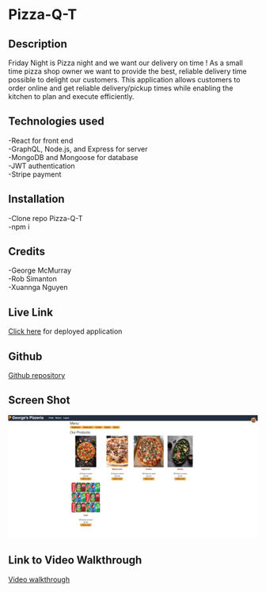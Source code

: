 # Pizza-Q-T  

## Description
Friday Night is Pizza night and we want our delivery on time !  As a small time pizza shop owner we want to provide the best, reliable delivery time possible to delight our customers.  This application allows customers to order online and get reliable delivery/pickup times while enabling the kitchen to plan and execute efficiently.

## Technologies used
-React for front end  
-GraphQL, Node.js, and Express for server  
-MongoDB and Mongoose for database  
-JWT authentication  
-Stripe payment  

## Installation

-Clone repo Pizza-Q-T  
-npm i

## Credits

-George McMurray  
-Rob Simanton  
-Xuannga Nguyen  

## Live Link
[Click here](https://pizza-q-t.herokuapp.com/) for deployed application

## Github

[Github repository](https://github.com/xuannga/Pizza-Q-T)

## Screen Shot

![homepage](/client/public/images/homepageSS.jpg)

## Link to Video Walkthrough

[Video walkthrough](https://watch.screencastify.com/v/DElIUmZb6AUI6gN5Q28B)